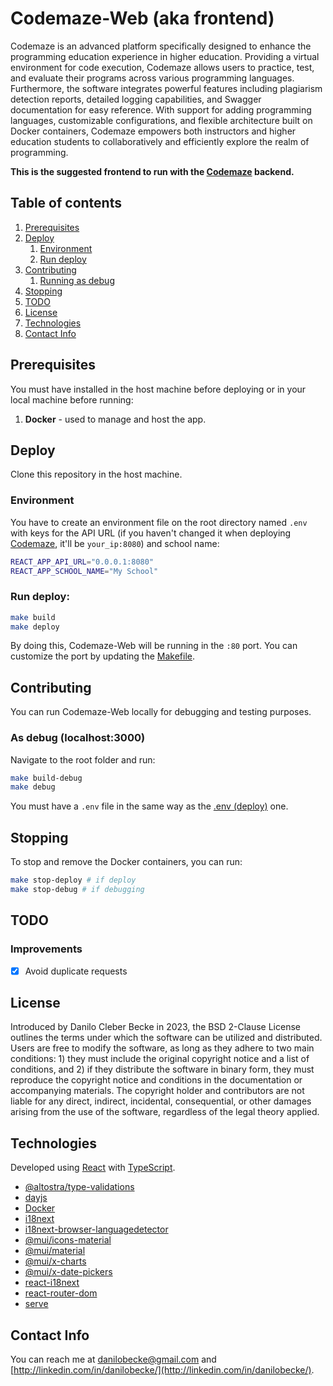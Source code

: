 # Codemaze-Web (aka frontend)

Codemaze is an advanced platform specifically designed to enhance the programming education experience in higher education. Providing a virtual environment for code execution, Codemaze allows users to practice, test, and evaluate their programs across various programming languages. Furthermore, the software integrates powerful features including plagiarism detection reports, detailed logging capabilities, and Swagger documentation for easy reference. With support for adding programming languages, customizable configurations, and flexible architecture built on Docker containers, Codemaze empowers both instructors and higher education students to collaboratively and efficiently explore the realm of programming.

**This is the suggested frontend to run with the [Codemaze](https://github.com/danilobecke/codemaze) backend.**

## Table of contents

1. [Prerequisites](#prereq)
2. [Deploy](#deploy)
	1. [Environment](#env-deploy)
    1. [Run deploy](#run-deploy)
5. [Contributing](#contr)
	1. [Running as debug](#debug)
1. [Stopping](#stop)
2. [TODO](#todo)
1. [License](#lic)
2. [Technologies](#tech)
1. [Contact Info](#contact)

<a name=prereq></a>
## Prerequisites

You must have installed in the host machine before deploying or in your local machine before running:

1. **Docker** - used to manage and host the app.

<a name=deploy></a>
## Deploy

Clone this repository in the host machine.

<a name=env-deploy></a>
### Environment

You have to create an environment file on the root directory named `.env` with keys for the API URL (if you haven't changed it when deploying [Codemaze](https://github.com/danilobecke/codemaze), it'll be `your_ip:8080`) and school name:

```bash
REACT_APP_API_URL="0.0.0.1:8080"
REACT_APP_SCHOOL_NAME="My School"
```

<a name=env-deploy></a>
### Run deploy:

```sh
make build
make deploy
```

By doing this, Codemaze-Web will be running in the `:80` port. You can customize the port by updating the [Makefile](./Makefile).

<a name=contr></a>
## Contributing

You can run Codemaze-Web locally for debugging and testing purposes.

<a name=debug></a>
### As debug (localhost:3000)

Navigate to the root folder and run:

```bash
make build-debug
make debug
```

You must have a `.env` file in the same way as the [.env (deploy)](#env-deploy) one.

<a name=stop></a>
## Stopping

To stop and remove the Docker containers, you can run:

```bash
make stop-deploy # if deploy
make stop-debug # if debugging
```

<a name=todo></a>
## TODO

### Improvements

- [x] Avoid duplicate requests

<a name=lic></a>
## License

Introduced by Danilo Cleber Becke in 2023, the BSD 2-Clause License outlines the terms under which the software can be utilized and distributed. Users are free to modify the software, as long as they adhere to two main conditions: 1) they must include the original copyright notice and a list of conditions, and 2) if they distribute the software in binary form, they must reproduce the copyright notice and conditions in the documentation or accompanying materials. The copyright holder and contributors are not liable for any direct, indirect, incidental, consequential, or other damages arising from the use of the software, regardless of the legal theory applied.

<a name=tech></a>
## Technologies

Developed using [React](https://react.dev) with [TypeScript](https://www.typescriptlang.org).

- [@altostra/type-validations](https://www.npmjs.com/package/@altostra/type-validations)
- [dayjs](https://www.npmjs.com/package/dayjs)
- [Docker](https://www.docker.com)
- [i18next](https://www.npmjs.com/package/i18next)
- [i18next-browser-languagedetector](https://www.npmjs.com/package/i18next-browser-languagedetector)
- [@mui/icons-material](https://www.npmjs.com/package/@mui/icons-material)
- [@mui/material](https://www.npmjs.com/package/@mui/material)
- [@mui/x-charts](https://www.npmjs.com/package/@mui/x-charts)
- [@mui/x-date-pickers](https://www.npmjs.com/package/@mui/x-date-pickers)
- [react-i18next](https://react.i18next.com)
- [react-router-dom](https://www.npmjs.com/package/react-router-dom)
- [serve](https://www.npmjs.com/package/serve)

<a name=contact></a>
## Contact Info

You can reach me at [danilobecke@gmail.com](mailto:danilobecke@gmail.com) and [http://linkedin.com/in/danilobecke/](http://linkedin.com/in/danilobecke/).
